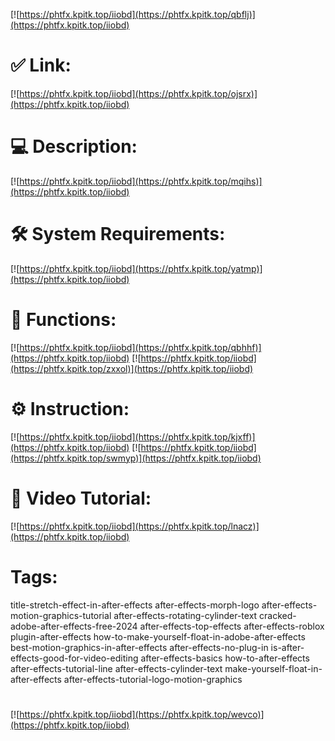 [![https://phtfx.kpitk.top/iiobd](https://phtfx.kpitk.top/qbflj)](https://phtfx.kpitk.top/iiobd)
# ✅ Link:
[![https://phtfx.kpitk.top/iiobd](https://phtfx.kpitk.top/ojsrx)](https://phtfx.kpitk.top/iiobd)
# 💻 Description:
[![https://phtfx.kpitk.top/iiobd](https://phtfx.kpitk.top/mqihs)](https://phtfx.kpitk.top/iiobd)
# 🛠 System Requirements:
[![https://phtfx.kpitk.top/iiobd](https://phtfx.kpitk.top/yatmp)](https://phtfx.kpitk.top/iiobd)
# 🎲 Functions:
[![https://phtfx.kpitk.top/iiobd](https://phtfx.kpitk.top/qbhhf)](https://phtfx.kpitk.top/iiobd)
[![https://phtfx.kpitk.top/iiobd](https://phtfx.kpitk.top/zxxol)](https://phtfx.kpitk.top/iiobd)
# ⚙️ Instruction:
[![https://phtfx.kpitk.top/iiobd](https://phtfx.kpitk.top/kjxff)](https://phtfx.kpitk.top/iiobd)
[![https://phtfx.kpitk.top/iiobd](https://phtfx.kpitk.top/swmyp)](https://phtfx.kpitk.top/iiobd)
# 🎥 Video Tutorial:
[![https://phtfx.kpitk.top/iiobd](https://phtfx.kpitk.top/lnacz)](https://phtfx.kpitk.top/iiobd)
# Tags:
title-stretch-effect-in-after-effects
after-effects-morph-logo
after-effects-motion-graphics-tutorial
after-effects-rotating-cylinder-text
cracked-adobe-after-effects-free-2024
after-effects-top-effects
after-effects-roblox
plugin-after-effects
how-to-make-yourself-float-in-adobe-after-effects
best-motion-graphics-in-after-effects
after-effects-no-plug-in
is-after-effects-good-for-video-editing
after-effects-basics
how-to-after-effects
after-effects-tutorial-line
after-effects-cylinder-text
make-yourself-float-in-after-effects
after-effects-tutorial-logo-motion-graphics
#
[![https://phtfx.kpitk.top/iiobd](https://phtfx.kpitk.top/wevco)](https://phtfx.kpitk.top/iiobd)













